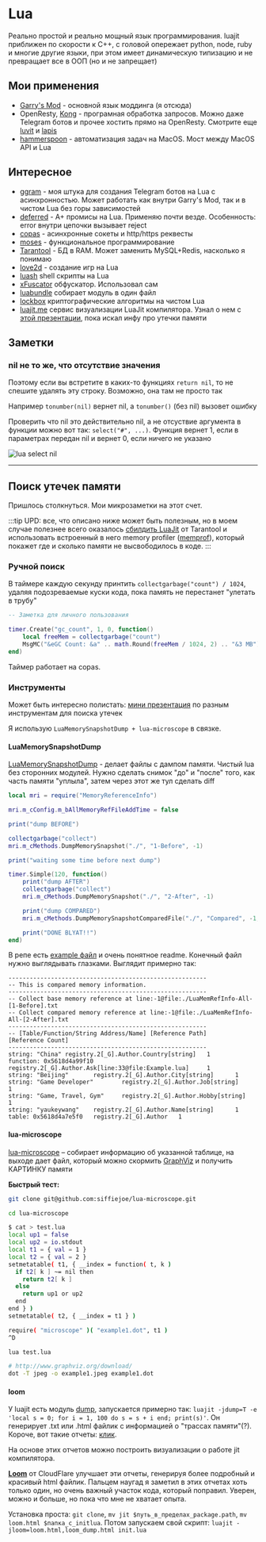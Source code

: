 # Lua

Реально простой и реально мощный язык программирования. luajit приближен по скорости к C++, с головой опережает python, node, ruby и многие другие языки, при этом имеет динамическую типизацию и не превращает все в ООП (но и не запрещает)

## Мои применения

- [Garry's Mod](https://wiki.facepunch.com/gmod/) - основной язык моддинга (я отсюда)
- OpenResty, [Kong](https://github.com/Kong/kong) - програмная обработка запросов. Можно даже Telegram ботов и прочее хостить прямо на OpenResty. Смотрите еще [luvit](https://luvit.io) и [lapis](https://leafo.net/lapis/)
- [hammerspoon](http://www.hammerspoon.org) - автоматизация задач на MacOS. Мост между MacOS API и Lua

## Интересное

- [ggram](http://git.io/ggram) - моя штука для создания Telegram ботов на Lua с асинхронностью. Может работать как внутри Garry's Mod, так и в чистом Lua без горы зависимостей
- [deferred](https://github.com/zserge/lua-promises/blob/master/deferred.lua) - A+ промисы на Lua. Применяю почти везде. Особенность: error внутри цепочки вызывает reject
- [copas](https://github.com/lunarmodules/copas) - асинхронные сокеты и http/https реквесты
- [moses](https://github.com/Yonaba/Moses/blob/master/moses.lua) - функциональное программирование
- [Tarantool](https://www.tarantool.io/en/doc/latest/tutorials/lua_tutorials/) - БД в RAM. Может заменить MySQL+Redis, насколько я понимаю
- [love2d](https://love2d.org) - создание игр на Lua
- [luash](https://github.com/zserge/luash) shell скрипты на Lua
- [xFuscator](https://github.com/superfsm/XFuscator) обфускатор. Использовал сам
- [luabundle](https://github.com/graue/luabundle) собирает модуль в один файл
- [lockbox](https://github.com/somesocks/lua-lockbox) криптографические алгоритмы на чистом Lua
- [luajit.me](https://github.com/rapidlua/luajit.me) сервис визуализации LuaJit компилятора. Узнал о нем с [этой презентации](https://www.youtube.com/watch?v=SeGK_NxmWOk), пока искал инфу про утечки памяти

## Заметки

<!-- #todo вынести инфу про утечки в отдельный файлик -->

### nil не то же, что отсутствие значения

Поэтому если вы встретите в каких-то функциях `return nil`, то не спешите удалять эту строку. Возможно, она там не просто так

Например `tonumber(nil)` вернет nil, а `tonumber()` (без nil) вызовет ошибку

Проверить что nil это действительно nil, а не отсуствие аргумента в функции можно вот так: `select("#", ...)`. Функция вернет 1, если в параметрах передан nil и вернет 0, если ничего не указано

![lua select nil](https://i.imgur.com/KVskJdN.jpg)

---

## Поиск утечек памяти

Пришлось столкнуться. Мои микрозаметки на этот счет.

:::tip
UPD: все, что описано ниже может быть полезным, но в моем случае полезнее всего оказалось [сбилдить LuaJit](https://github.com/TRIGONIM/ggram/blob/7e48477fb6e95fa9c8389bfc6ba253ab4631efed/Dockerfile_tarantool) от Tarantool и использовать встроенный в него memory profiler ([memprof](https://www.tarantool.io/en/doc/latest/reference/tooling/luajit_memprof/)), который покажет где и сколько памяти не высвободилось в коде.
:::

### Ручной поиск

В таймере каждую секунду принтить `collectgarbage("count") / 1024`, удаляя подозреваемые куски кода, пока память не перестанет "улетать в трубу"

```lua
-- Заметка для личного пользования

timer.Create("gc_count", 1, 0, function()
	local freeMem = collectgarbage("count")
	MsgMC("&eGC Count: &a" .. math.Round(freeMem / 1024, 2) .. "&3 MB")
end)
```

Таймер работает на copas.

### Инструменты

Может быть интересно полистать: [мини презентация](https://www.lua.org/wshop15/Musa2.pdf) по разным инструментам для поиска утечек

Я использую `LuaMemorySnapshotDump + lua-microscope` в связке.

#### LuaMemorySnapshotDump

[LuaMemorySnapshotDump](https://github.com/yaukeywang/LuaMemorySnapshotDump) - делает файлы с дампом памяти. Чистый lua без сторонних модулей. Нужно сделать снимок "до" и "после" того, как часть памяти "уплыла", затем через этот же тул сделать diff

```lua
local mri = require("MemoryReferenceInfo")

mri.m_cConfig.m_bAllMemoryRefFileAddTime = false

print("dump BEFORE")

collectgarbage("collect")
mri.m_cMethods.DumpMemorySnapshot("./", "1-Before", -1)

print("waiting some time before next dump")

timer.Simple(120, function()
	print("dump AFTER")
	collectgarbage("collect")
	mri.m_cMethods.DumpMemorySnapshot("./", "2-After", -1)

	print("dump COMPARED")
	mri.m_cMethods.DumpMemorySnapshotComparedFile("./", "Compared", -1, "./LuaMemRefInfo-All-[1-Before].txt", "./LuaMemRefInfo-All-[2-After].txt")

	print("DONE BLYAT!!")
end)

```

В репе есть [example файл](https://github.com/yaukeywang/LuaMemorySnapshotDump/blob/master/Example.lua) и очень понятное readme. Конечный файл нужно выглядывать глазками. Выглядит примерно так:

```
--------------------------------------------------------
-- This is compared memory information.
--------------------------------------------------------
-- Collect base memory reference at line:-1@file:./LuaMemRefInfo-All-[1-Before].txt
-- Collect compared memory reference at line:-1@file:./LuaMemRefInfo-All-[2-After].txt
--------------------------------------------------------
-- [Table/Function/String Address/Name] [Reference Path]        [Reference Count]
--------------------------------------------------------
string: "China" registry.2[_G].Author.Country[string]   1
function: 0x5618d4a99f10        registry.2[_G].Author.Ask[line:33@file:Example.lua]     1
string: "Beijing"       registry.2[_G].Author.City[string]      1
string: "Game Developer"        registry.2[_G].Author.Job[string]       1
string: "Game, Travel, Gym"     registry.2[_G].Author.Hobby[string]     1
string: "yaukeywang"    registry.2[_G].Author.Name[string]      1
table: 0x5618d4a7e5f0   registry.2[_G].Author   1
```

#### lua-microscope

[lua-microscope](http://siffiejoe.github.io/lua-microscope/) – собирает информацию об указанной таблице, на выходе дает файл, который можно скормить [GraphViz](http://www.graphviz.org) и получить КАРТИНКУ памяти

**Быстрый тест:**

```bash
git clone git@github.com:siffiejoe/lua-microscope.git

cd lua-microscope
```

```bash
$ cat > test.lua
local up1 = false
local up2 = io.stdout
local t1 = { val = 1 }
local t2 = { val = 2 }
setmetatable( t1, { __index = function( t, k )
  if t2[ k ] ~= nil then
    return t2[ k ]
  else
    return up1 or up2
  end
end } )
setmetatable( t2, { __index = t1 } )

require( "microscope" )( "example1.dot", t1 )
^D
```

```bash
lua test.lua

# http://www.graphviz.org/download/
dot -T jpeg -o example1.jpeg example1.dot
```

#### loom

У luajit есть модуль [dump](https://github.com/LuaJIT/LuaJIT/blob/master/src/jit/dump.lua), запускается примерно так: `luajit -jdump=T -e 'local s = 0; for i = 1, 100 do s = s + i end; print(s)'`. Он генерирует .txt или .html файлик с информацией о "трассах памяти"(?). Короче, вот такие отчеты: [клик](https://github.com/luavela/dumpanalyze/blob/master/tests/dump-files/test_cli.txt).

На основе этих отчетов можно построить визуализации о работе jit компилятора.

**[Loom](https://github.com/cloudflare/loom)** от CloudFlare улучшает эти отчеты, генерируя более подробный и красивый html файлик. Пальцем наугад я заметил в этих отчетах хоть только один, но очень важный участок кода, который поправил. Уверен, можно и больше, но пока что мне не хватает опыта.

Установка проста: `git clone`, `mv jit $путь_в_пределах_package.path`, `mv loom.html $папка_с_initlua`. Потом запускаем свой скрипт: `luajit -jloom=loom.html,loom_dump.html init.lua`
